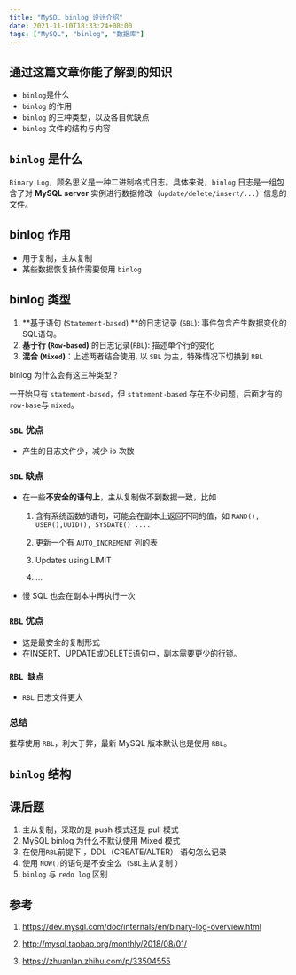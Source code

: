 ```yaml
---
title: "MySQL binlog 设计介绍"
date: 2021-11-10T18:33:24+08:00
tags: ["MySQL", "binlog", "数据库"]
---
```


## 通过这篇文章你能了解到的知识

- `binlog`是什么
- `binlog` 的作用
- `binlog` 的三种类型，以及各自优缺点
- `binlog`  文件的结构与内容

## `binlog` 是什么

`Binary Log`，顾名思义是一种二进制格式日志。具体来说，`binlog` 日志是一组包含了对 **MySQL server** 实例进行数据修改（`update/delete/insert/...`）信息的文件。

## binlog 作用

- 用于复制，主从复制
- 某些数据恢复操作需要使用 `binlog`

## binlog 类型

1. **基于语句 (`Statement-based`) **的日志记录 (`SBL`):  事件包含产生数据变化的SQL语句。
2. **基于行 (`Row-based`)** 的日志记录(`RBL`): 描述单个行的变化
3. **混合 (`Mixed`)**：上述两者结合使用, 以 `SBL` 为主，特殊情况下切换到 `RBL`

binlog 为什么会有这三种类型？

一开始只有 `statement-based`，但 `statement-based` 存在不少问题，后面才有的 `row-base`与 `mixed`。

### `SBL` 优点

- 产生的日志文件少，减少 io 次数

### `SBL` 缺点

- 在一些**不安全的语句上**，主从复制做不到数据一致，比如

  1. 含有系统函数的语句，可能会在副本上返回不同的值，如 `RAND(), USER(),UUID(), SYSDATE() ....`

  2. 更新一个有 `AUTO_INCREMENT` 列的表

  3. Updates using LIMIT

  4. ...

- 慢 SQL 也会在副本中再执行一次


### `RBL` 优点

- 这是最安全的复制形式
- 在INSERT、UPDATE或DELETE语句中，副本需要更少的行锁。

### `RBL 缺点`

- `RBL` 日志文件更大

### 总结

推荐使用 `RBL`，利大于弊，最新 MySQL 版本默认也是使用 `RBL`。

## `binlog` 结构



## 课后题

1. 主从复制，采取的是 push 模式还是 pull 模式
1. MySQL binlog 为什么不默认使用 Mixed 模式
1. 在使用`RBL`前提下 ，DDL（CREATE/ALTER） 语句怎么记录
2. 使用 `NOW()`的语句是不安全么（`SBL`主从复制  ）
3. `binlog` 与 `redo log` 区别

## 参考

1. https://dev.mysql.com/doc/internals/en/binary-log-overview.html

2. http://mysql.taobao.org/monthly/2018/08/01/

3. https://zhuanlan.zhihu.com/p/33504555

